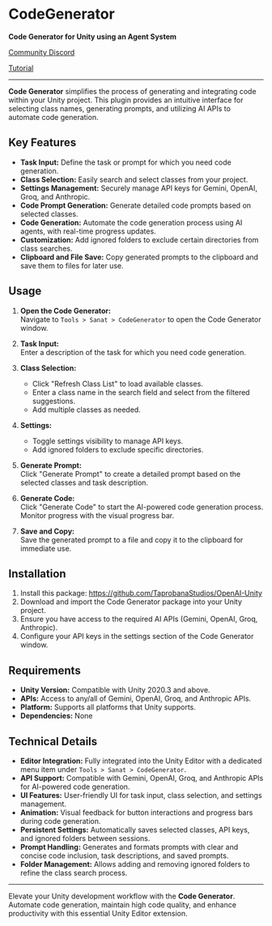 # CodeGenerator

**Code Generator for Unity using an Agent System**

[Community Discord](https://discord.gg/bWA46Xkv96)

[Tutorial](https://www.youtube.com/watch?v=XRvLZD5PUJk)

---

**Code Generator** simplifies the process of generating and integrating code within your Unity project. This plugin provides an intuitive interface for selecting class names, generating prompts, and utilizing AI APIs to automate code generation.

## Key Features

- **Task Input:** Define the task or prompt for which you need code generation.
- **Class Selection:** Easily search and select classes from your project.
- **Settings Management:** Securely manage API keys for Gemini, OpenAI, Groq, and Anthropic.
- **Code Prompt Generation:** Generate detailed code prompts based on selected classes.
- **Code Generation:** Automate the code generation process using AI agents, with real-time progress updates.
- **Customization:** Add ignored folders to exclude certain directories from class searches.
- **Clipboard and File Save:** Copy generated prompts to the clipboard and save them to files for later use.

## Usage

1. **Open the Code Generator:**  
   Navigate to `Tools > Sanat > CodeGenerator` to open the Code Generator window.

2. **Task Input:**  
   Enter a description of the task for which you need code generation.

3. **Class Selection:**  
   - Click "Refresh Class List" to load available classes.
   - Enter a class name in the search field and select from the filtered suggestions.
   - Add multiple classes as needed.

4. **Settings:**  
   - Toggle settings visibility to manage API keys.
   - Add ignored folders to exclude specific directories.

5. **Generate Prompt:**  
   Click "Generate Prompt" to create a detailed prompt based on the selected classes and task description.

6. **Generate Code:**  
   Click "Generate Code" to start the AI-powered code generation process. Monitor progress with the visual progress bar.

7. **Save and Copy:**  
   Save the generated prompt to a file and copy it to the clipboard for immediate use.

## Installation

1. Install this package: https://github.com/TaprobanaStudios/OpenAI-Unity
2. Download and import the Code Generator package into your Unity project.
3. Ensure you have access to the required AI APIs (Gemini, OpenAI, Groq, Anthropic).
4. Configure your API keys in the settings section of the Code Generator window.

## Requirements

- **Unity Version:** Compatible with Unity 2020.3 and above.
- **APIs:** Access to any/all of Gemini, OpenAI, Groq, and Anthropic APIs.
- **Platform:** Supports all platforms that Unity supports.
- **Dependencies:** None

## Technical Details

- **Editor Integration:** Fully integrated into the Unity Editor with a dedicated menu item under `Tools > Sanat > CodeGenerator`.
- **API Support:** Compatible with Gemini, OpenAI, Groq, and Anthropic APIs for AI-powered code generation.
- **UI Features:** User-friendly UI for task input, class selection, and settings management.
- **Animation:** Visual feedback for button interactions and progress bars during code generation.
- **Persistent Settings:** Automatically saves selected classes, API keys, and ignored folders between sessions.
- **Prompt Handling:** Generates and formats prompts with clear and concise code inclusion, task descriptions, and saved prompts.
- **Folder Management:** Allows adding and removing ignored folders to refine the class search process.

---

Elevate your Unity development workflow with the **Code Generator**. Automate code generation, maintain high code quality, and enhance productivity with this essential Unity Editor extension.
